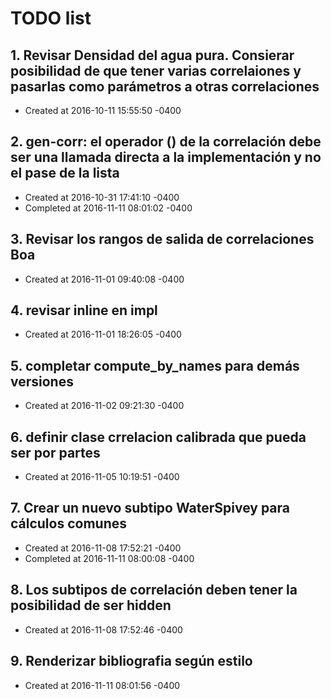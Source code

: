 # TODO list
## 1. Revisar Densidad del agua pura. Consierar posibilidad de que tener varias correlaiones y pasarlas como parámetros a otras correlaciones
- Created at   2016-10-11 15:55:50 -0400

## 2. gen-corr: el operador () de la correlación debe ser una llamada directa a la implementación y no el pase de la lista
- Created at   2016-10-31 17:41:10 -0400
- Completed at 2016-11-11 08:01:02 -0400

## 3. Revisar los rangos de salida de correlaciones Boa
- Created at   2016-11-01 09:40:08 -0400

## 4. revisar inline en impl
- Created at   2016-11-01 18:26:05 -0400

## 5. completar compute_by_names para demás versiones
- Created at   2016-11-02 09:21:30 -0400

## 6. definir clase crrelacion calibrada que pueda ser por partes
- Created at   2016-11-05 10:19:51 -0400

## 7. Crear un nuevo subtipo WaterSpivey para cálculos comunes
- Created at   2016-11-08 17:52:21 -0400
- Completed at 2016-11-11 08:00:08 -0400

## 8. Los subtipos de correlación deben tener la posibilidad de ser hidden
- Created at   2016-11-08 17:52:46 -0400

## 9. Renderizar bibliografia según estilo
- Created at   2016-11-11 08:01:56 -0400

